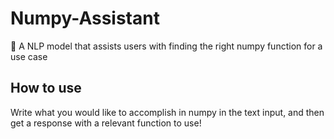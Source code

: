 # Numpy-Assistant
🤖 A NLP model that assists users with finding the right numpy function for a use case

## How to use
Write what you would like to accomplish in numpy in the text input, and then get a response with a relevant function to use!
